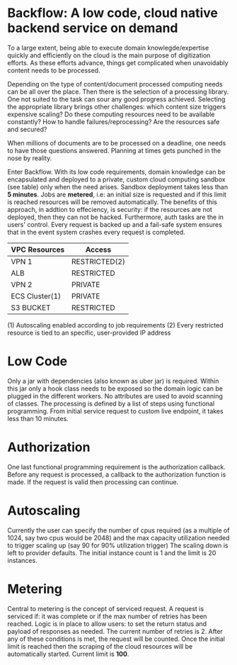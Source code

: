 # Backflow: A low code, cloud native backend service on demand 

To a large extent, being able to execute domain knowlegde/expertise quickly and efficiently on the cloud is the main purpose of digitization efforts. As these efforts advance, things get complicated when unavoidably content needs to be processed. 

Depending on the type of content/document processed computing needs can be all over the place. Then there is the selection of a processing library. One not suited to the task can sour any good progress achieved. Selecting the appropriate library brings other challenges: which content size triggers expensive scaling? Do these computing resources need to be available constantly? How to handle failures/reprocessing? Are the resources safe and secured?

When millions of documents are to be processed on a deadline, one needs to have those questions answered. Planning at times gets punched in the nose by reality.

Enter Backflow. With its low code requirements, domain knowledge can be encapsulated and deployed to a private, custom cloud computing sandbox (see table) only when the need arises. Sandbox deployment takes less than **5 minutes**. Jobs are **metered**, i.e: an initial size is requested and if this limit is reached resources will be removed automatically. The benefits of this approach, in addtion to effeciency, is security: if the resources are not deployed, then they can not be hacked. Furthermore, auth tasks are the in users' control. Every request is backed up and a fail-safe system ensures that in the event system crashes every request is completed.

VPC Resources |Access
-----|------
VPN 1|RESTRICTED(2) 
ALB|RESTRICTED
VPN 2|PRIVATE
ECS Cluster(1) |PRIVATE
S3 BUCKET|RESTRICTED

(1) Autoscaling enabled according to job requirements
(2) Every restricted resource is tied to an specific, user-provided IP address

# Low Code

Only a jar with dependencies (also known as uber jar) is required. Within this jar only a hook class needs to be exposed so the domain logic can be plugged in the different workers. No attributes are used to avoid scanning of classes. The processing is defined by a list of steps using functional programming. From initial service request to custom live endpoint, it takes less than 10 minutes.

# Authorization

One last functional programming requirement is the authorization callback. Before any request is processed, a callback to the authorization function is made. If the request is valid then processing can continue.

# Autoscaling

Currently the user can specify the number of cpus required (as a multiple of 1024, say two cpus would be 2048) and the max capacity utilization needed to trigger scaling up (say 90 for 90% utilization trigger) The scaling down is left to provider defaults. The initial instance count is 1 and the limit is 20 instances.

# Metering

Central to metering is the concept of serviced request. A request is serviced if: it was complete or if the max number of retries has been reached. Logic is in place to allow users: to set the return status and payload of responses as needed. The current number of retries is 2. After any of these conditions is met, the request will be counted. Once the initial limit is reached then the scraping of the cloud resources will be automatically started. Current limit is **100**.


